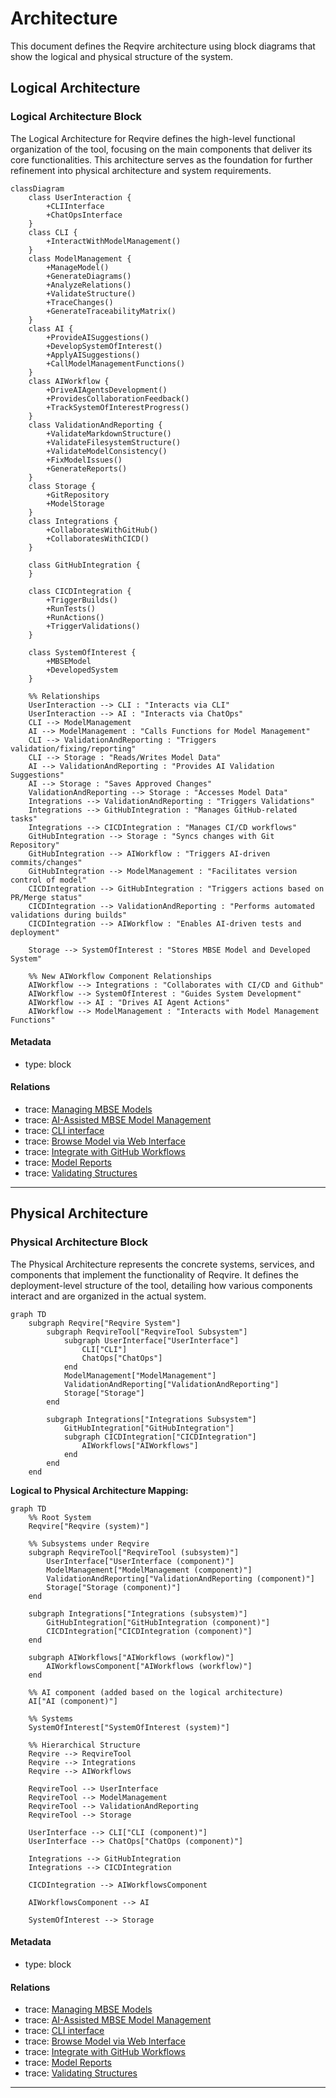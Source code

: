 # Architecture

This document defines the Reqvire architecture using block diagrams that show the logical and physical structure of the system.

## Logical Architecture
### Logical Architecture Block

The Logical Architecture for Reqvire defines the high-level functional organization of the tool, focusing on the main components that deliver its core functionalities. This architecture serves as the foundation for further refinement into physical architecture and system requirements.

```mermaid
classDiagram
    class UserInteraction {
        +CLIInterface
        +ChatOpsInterface
    }
    class CLI {
        +InteractWithModelManagement()
    }
    class ModelManagement {
        +ManageModel()
        +GenerateDiagrams()
        +AnalyzeRelations()
        +ValidateStructure()
        +TraceChanges()
        +GenerateTraceabilityMatrix()
    }
    class AI {
        +ProvideAISuggestions()
        +DevelopSystemOfInterest()
        +ApplyAISuggestions()
        +CallModelManagementFunctions()
    }
    class AIWorkflow {
        +DriveAIAgentsDevelopment()
        +ProvidesCollaborationFeedback()
        +TrackSystemOfInterestProgress()
    }
    class ValidationAndReporting {
        +ValidateMarkdownStructure()
        +ValidateFilesystemStructure()
        +ValidateModelConsistency()
        +FixModelIssues()
        +GenerateReports()
    }
    class Storage {
        +GitRepository
        +ModelStorage
    }
    class Integrations {
        +CollaboratesWithGitHub()
        +CollaboratesWithCICD()
    }

    class GitHubIntegration {
    }

    class CICDIntegration {
        +TriggerBuilds()
        +RunTests()
        +RunActions()
        +TriggerValidations()
    }

    class SystemOfInterest {
        +MBSEModel
        +DevelopedSystem
    }

    %% Relationships
    UserInteraction --> CLI : "Interacts via CLI"
    UserInteraction --> AI : "Interacts via ChatOps"
    CLI --> ModelManagement
    AI --> ModelManagement : "Calls Functions for Model Management"
    CLI --> ValidationAndReporting : "Triggers validation/fixing/reporting"
    CLI --> Storage : "Reads/Writes Model Data"
    AI --> ValidationAndReporting : "Provides AI Validation Suggestions"
    AI --> Storage : "Saves Approved Changes"
    ValidationAndReporting --> Storage : "Accesses Model Data"
    Integrations --> ValidationAndReporting : "Triggers Validations"
    Integrations --> GitHubIntegration : "Manages GitHub-related tasks"
    Integrations --> CICDIntegration : "Manages CI/CD workflows"
    GitHubIntegration --> Storage : "Syncs changes with Git Repository"
    GitHubIntegration --> AIWorkflow : "Triggers AI-driven commits/changes"
    GitHubIntegration --> ModelManagement : "Facilitates version control of model"
    CICDIntegration --> GitHubIntegration : "Triggers actions based on PR/Merge status"
    CICDIntegration --> ValidationAndReporting : "Performs automated validations during builds"
    CICDIntegration --> AIWorkflow : "Enables AI-driven tests and deployment"

    Storage --> SystemOfInterest : "Stores MBSE Model and Developed System"

    %% New AIWorkflow Component Relationships
    AIWorkflow --> Integrations : "Collaborates with CI/CD and Github"
    AIWorkflow --> SystemOfInterest : "Guides System Development"
    AIWorkflow --> AI : "Drives AI Agent Actions"
    AIWorkflow --> ModelManagement : "Interacts with Model Management Functions"
```

#### Metadata
  * type: block

#### Relations
  * trace: [Managing MBSE Models](UserStories.md#managing-mbse-models)
  * trace: [AI-Assisted MBSE Model Management](UserStories.md#ai-assisted-mbse-model-management)
  * trace: [CLI interface](UserRequirements.md#cli-interface)
  * trace: [Browse Model via Web Interface](UserRequirements.md#browse-model-via-web-interface)
  * trace: [Integrate with GitHub Workflows](UserStories.md#integrate-with-github-workflows)
  * trace: [Model Reports](UserRequirements.md#model-reports)
  * trace: [Validating Structures](UserStories.md#validating-structures)

---

## Physical Architecture
### Physical Architecture Block

The Physical Architecture represents the concrete systems, services, and components that implement the functionality of Reqvire. It defines the deployment-level structure of the tool, detailing how various components interact and are organized in the actual system.

```mermaid
graph TD
    subgraph Reqvire["Reqvire System"]
        subgraph ReqvireTool["ReqvireTool Subsystem"]
            subgraph UserInterface["UserInterface"]
                CLI["CLI"]
                ChatOps["ChatOps"]
            end
            ModelManagement["ModelManagement"]
            ValidationAndReporting["ValidationAndReporting"]
            Storage["Storage"]
        end

        subgraph Integrations["Integrations Subsystem"]
            GitHubIntegration["GitHubIntegration"]
            subgraph CICDIntegration["CICDIntegration"]
                AIWorkflows["AIWorkflows"]
            end
        end
    end
```

**Logical to Physical Architecture Mapping:**

```mermaid
graph TD
    %% Root System
    Reqvire["Reqvire (system)"]

    %% Subsystems under Reqvire
    subgraph ReqvireTool["ReqvireTool (subsystem)"]
        UserInterface["UserInterface (component)"]
        ModelManagement["ModelManagement (component)"]
        ValidationAndReporting["ValidationAndReporting (component)"]
        Storage["Storage (component)"]
    end

    subgraph Integrations["Integrations (subsystem)"]
        GitHubIntegration["GitHubIntegration (component)"]
        CICDIntegration["CICDIntegration (component)"]
    end

    subgraph AIWorkflows["AIWorkflows (workflow)"]
        AIWorkflowsComponent["AIWorkflows (workflow)"]
    end

    %% AI component (added based on the logical architecture)
    AI["AI (component)"]

    %% Systems
    SystemOfInterest["SystemOfInterest (system)"]

    %% Hierarchical Structure
    Reqvire --> ReqvireTool
    Reqvire --> Integrations
    Reqvire --> AIWorkflows

    ReqvireTool --> UserInterface
    ReqvireTool --> ModelManagement
    ReqvireTool --> ValidationAndReporting
    ReqvireTool --> Storage

    UserInterface --> CLI["CLI (component)"]
    UserInterface --> ChatOps["ChatOps (component)"]

    Integrations --> GitHubIntegration
    Integrations --> CICDIntegration

    CICDIntegration --> AIWorkflowsComponent

    AIWorkflowsComponent --> AI

    SystemOfInterest --> Storage
```

#### Metadata
  * type: block

#### Relations
  * trace: [Managing MBSE Models](UserStories.md#managing-mbse-models)
  * trace: [AI-Assisted MBSE Model Management](UserStories.md#ai-assisted-mbse-model-management)
  * trace: [CLI interface](UserRequirements.md#cli-interface)
  * trace: [Browse Model via Web Interface](UserRequirements.md#browse-model-via-web-interface)
  * trace: [Integrate with GitHub Workflows](UserStories.md#integrate-with-github-workflows)
  * trace: [Model Reports](UserRequirements.md#model-reports)
  * trace: [Validating Structures](UserStories.md#validating-structures)

---